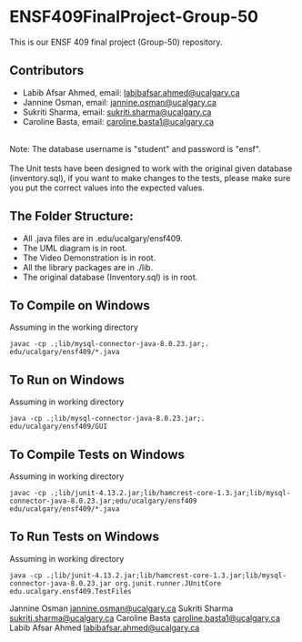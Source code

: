 # ENSF409FinalProject-Group-50

This is our ENSF 409 final project (Group-50) repository.

## Contributors

- Labib Afsar Ahmed, email: <a href="mailto:labibafsar.ahmed@ucalgary.ca">labibafsar.ahmed@ucalgary.ca</a>
- Jannine Osman, email: <a href="mailto:jannine.osman@ucalgary.ca">jannine.osman@ucalgary.ca</a>
- Sukriti Sharma, email: <a href="mailto:sukriti.sharma@ucalgary.ca">sukriti.sharma@ucalgary.ca</a>
- Caroline Basta, email: <a href="mailto:caroline.basta1@ucalgary.ca">caroline.basta1@ucalgary.ca</a>

<br>
Note: The database username is "student" and password is "ensf".
<br>
<br>
The Unit tests have been designed to work with the original given database (inventory.sql), if you want to make changes to the tests, please make sure you put the correct values into the expected values.
<br>

## The Folder Structure:

- All .java files are in .edu/ucalgary/ensf409.
- The UML diagram is in root.
- The Video Demonstration is in root.
- All the library packages are in ./lib.
- The original database (Inventory.sql) is in root.

## To Compile on Windows

Assuming in the working directory

```
javac -cp .;lib/mysql-connector-java-8.0.23.jar;. edu/ucalgary/ensf409/*.java
```

## To Run on Windows

Assuming in working directory

```
java -cp .;lib/mysql-connector-java-8.0.23.jar;. edu/ucalgary/ensf409/GUI
```

## To Compile Tests on Windows

Assuming in working directory

```
javac -cp .;lib/junit-4.13.2.jar;lib/hamcrest-core-1.3.jar;lib/mysql-connector-java-8.0.23.jar;edu/ucalgary/ensf409 edu/ucalgary/ensf409/*.java
```

## To Run Tests on Windows

Assuming in working directory

```
java -cp .;lib/junit-4.13.2.jar;lib/hamcrest-core-1.3.jar;lib/mysql-connector-java-8.0.23.jar org.junit.runner.JUnitCore edu.ucalgary.ensf409.TestFiles
```

Jannine Osman <a href="mailto:jannine.osman@ucalgary.ca">jannine.osman@ucalgary.ca</a>
Sukriti Sharma <a href="mailto:sukriti.sharma@ucalgary.ca">sukriti.sharma@ucalgary.ca</a>
Caroline Basta <a href="mailto:caroline.basta1@ucalgary.ca">caroline.basta1@ucalgary.ca</a>
Labib Afsar Ahmed <a href="mailto:labibafsar.ahmed@ucalgary.ca">labibafsar.ahmed@ucalgary.ca</a>
